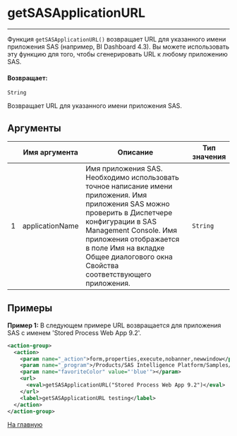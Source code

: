 # getSASApplicationURL

---

Функция `getSASApplicationURL()` возвращает URL для указанного имени приложения SAS (например, BI Dashboard 4.3).
Вы можете использовать эту функцию для того, чтобы сгенерировать URL к любому приложению SAS.

#### Возвращает:

`String`

Возвращает URL для указанного имени приложения SAS.

## Аргументы

|  | Имя аргумента | Описание | Тип значения |
| --- | --- | --- | --- |
| 1 | applicationName | Имя приложения SAS. Необходимо использовать точное написание имени приложения. Имя приложения SAS можно проверить в Диспетчере конфигурации в SAS Management Console. Имя приложения отображается в поле Имя на вкладке Общее диалогового окна Свойства соответствующего приложения. | `String` |

## Примеры

**Пример 1:** В следующем примере URL возвращается для приложения SAS с именем 'Stored Process Web App 9.2'.
```xml
<action-group>
  <action>
    <param name="_action">form,properties,execute,nobanner,newwindow</param>
    <param name="_program">/Products/SAS Intelligence Platform/Samples/Sample: Stored Process Macro Variables</param>
    <param name="favoriteColor" value="'blue'"></param>
    <url>
      <eval>getSASApplicationURL("Stored Process Web App 9.2")</eval>
    </url>
    <label>getSASApplicationURL testing</label>
  </action>
</action-group>
```



[На главную](./)